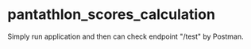 # pantathlon_scores_calculation

Simply run application and then can check endpoint "/test" by Postman.
